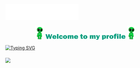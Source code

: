 <img src="https://github.com/MikLomonosov/MikLomonosov/blob/main/Content/header.svg"/>
<p align="center">
  <img src="https://github.com/MikLomonosov/MikLomonosov/blob/main/Content/Alien_Dance.gif" height="45"/>
  <img src="https://github.com/MikLomonosov/MikLomonosov/blob/main/Content/Welcome.png" heigh="50%" width="50%"/>
  <img src="https://github.com/MikLomonosov/MikLomonosov/blob/main/Content/Alien_Dance.gif" height="45"/>
</p>

<p>
  <a href="https://git.io/typing-svg">
    <img src="https://readme-typing-svg.demolab.com?font=Franklin+Gothic+Heavy&weight=100&size=20&duration=6000&pause=100&color=0B9F80&center=false&vCenter=true&width=435&height=40&lines=Hi+there!;I'm+Victor" data-canonical-src="https://readme-typing-svg.demolab.com?font=Franklin+Gothic+Heavy&weight=100&size=20&duration=6000&pause=100&color=0B9F80&center=true&vCenter=true&width=435&height=40&lines=Hi+there!;I'm+Victor" alt="Typing SVG"/>
  </a>
</p>

<h3>
  <img href="https://www.codewars.com/users/%20ML" src="https://www.codewars.com/users/%20ML/badges/micro"/>
</h3>

